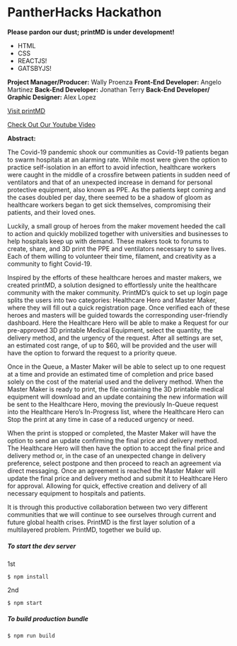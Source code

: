 # PantherHacks Hackathon

**Please pardon our dust; printMD is under development!**

- HTML
- CSS
- REACTJS!
- GATSBYJS!

**Project Manager/Producer:** Wally Proenza
**Front-End Developer:** Angelo Martinez
**Back-End Developer:** Jonathan Terry
**Back-End Developer/ Graphic Designer:** Alex Lopez 

[Visit printMD](https://printmd-703e7.web.app/)

[Check Out Our Youtube Video](https://youtu.be/VmfEph66DtQ)


**Abstract:**

The Covid-19 pandemic shook our communities as Covid-19 patients began to swarm hospitals at an alarming rate. While most were given the option to practice self-isolation in an effort to avoid infection, healthcare workers were caught in the middle of a crossfire between patients in sudden need of ventilators and that of an unexpected increase in demand for personal protective equipment, also known as PPE. As the patients kept coming and the cases doubled per day, there seemed to be a shadow of gloom as healthcare workers began to get sick themselves, compromising their patients, and their loved ones.

Luckily, a small group of heroes from the maker movement heeded the call to action and quickly mobilized together with universities and businesses to help hospitals keep up with demand. These makers took to forums to create, share, and 3D print the PPE and ventilators necessary to save lives. Each of them willing to volunteer their time, filament, and creativity as a community to fight Covid-19.

Inspired by the efforts of these healthcare heroes and master makers, we created printMD, a solution designed to effortlessly unite the healthcare community with the maker community. PrintMD’s quick to set up login page splits the users into two categories: Healthcare Hero and Master Maker, where they will fill out a quick registration page. Once verified each of these heroes and masters will be guided towards the corresponding user-friendly dashboard. Here the Healthcare Hero will be able to make a Request for our pre-approved 3D printable Medical Equipment, select the quantity, the delivery method, and the urgency of the request. After all settings are set, an estimated cost range, of up to $60, will be provided and the user will have the option to forward the request to a priority queue.

Once in the Queue, a Master Maker will be able to select up to one request at a time and provide an estimated time of completion and price based solely on the cost of the material used and the delivery method. When the Master Maker is ready to print, the file containing the 3D printable medical equipment will download and an update containing the new information will be sent to the Healthcare Hero, moving the previously In-Queue request into the Healthcare Hero’s In-Progress list, where the Healthcare Hero can Stop the print at any time in case of a reduced urgency or need.

When the print is stopped or completed, the Master Maker will have the option to send an update confirming the final price and delivery method. The Healthcare Hero will then have the option to accept the final price and delivery method or, in the case of an unexpected change in delivery preference, select postpone and then proceed to reach an agreement via direct messaging. Once an agreement is reached the Master Maker will update the final price and delivery method and submit it to Healthcare Hero for approval. Allowing for quick, effective creation and delivery of all necessary equipment to hospitals and patients.

It is through this productive collaboration between two very different communities that we will continue to see ourselves through current and future global health crises. PrintMD is the first layer solution of a multilayered problem. PrintMD, together we build up.



##### To start the dev server

1st

```
$ npm install
```

2nd

```
$ npm start
```

##### To build production bundle

```
$ npm run build
```
